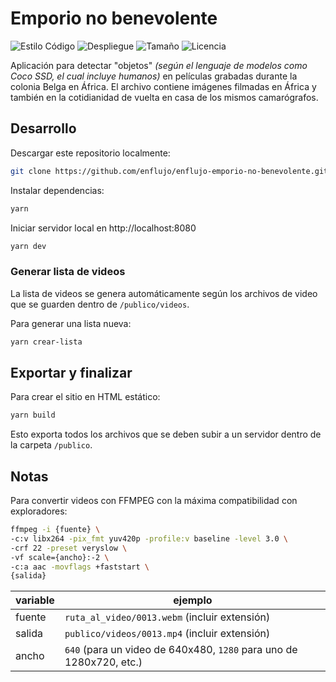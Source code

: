 # Emporio no benevolente

![Estilo Código](https://github.com/enflujo/enflujo-emporio-no-benevolente/actions/workflows/estilo-codigo.yml/badge.svg)
![Despliegue](https://github.com/enflujo/enflujo-emporio-no-benevolente/actions/workflows/despliegue.yml/badge.svg)
![Tamaño](https://img.shields.io/github/repo-size/enflujo/enflujo-emporio-no-benevolente?color=%235757f7&label=Tama%C3%B1o%20repo&logo=open-access&logoColor=white)
![Licencia](https://img.shields.io/github/license/enflujo/enflujo-emporio-no-benevolente?label=Licencia&logo=open-source-initiative&logoColor=white)

Aplicación para detectar "objetos" _(según el lenguaje de modelos como Coco SSD, el cual incluye humanos)_ en películas grabadas durante la colonia Belga en África. El archivo contiene imágenes filmadas en África y también en la cotidianidad de vuelta en casa de los mismos camarógrafos.

## Desarrollo

Descargar este repositorio localmente:

```bash
git clone https://github.com/enflujo/enflujo-emporio-no-benevolente.git
```

Instalar dependencias:

```bash
yarn
```

Iniciar servidor local en http://localhost:8080

```bash
yarn dev
```

### Generar lista de videos

La lista de videos se genera automáticamente según los archivos de video que se guarden dentro de `/publico/videos`.

Para generar una lista nueva:

```bash
yarn crear-lista
```

## Exportar y finalizar

Para crear el sitio en HTML estático:

```bash
yarn build
```

Esto exporta todos los archivos que se deben subir a un servidor dentro de la carpeta `/publico`.

## Notas

Para convertir videos con FFMPEG con la máxima compatibilidad con exploradores:

```bash
ffmpeg -i {fuente} \
-c:v libx264 -pix_fmt yuv420p -profile:v baseline -level 3.0 \
-crf 22 -preset veryslow \
-vf scale={ancho}:-2 \
-c:a aac -movflags +faststart \
{salida}
```

| variable | ejemplo                                                             |
| -------- | ------------------------------------------------------------------- |
| fuente   | `ruta_al_video/0013.webm` (incluir extensión)                       |
| salida   | `publico/videos/0013.mp4` (incluir extensión)                       |
| ancho    | `640` (para un video de 640x480, `1280` para uno de 1280x720, etc.) |
